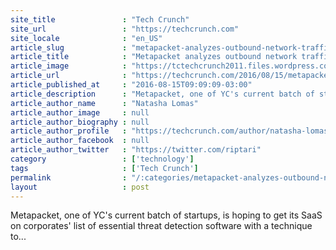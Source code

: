 ```yaml
---
site_title               : "Tech Crunch"
site_url                 : "https://techcrunch.com"
site_locale              : "en_US"
article_slug             : "metapacket-analyzes-outbound-network-traffic-to-flag-and-block-malware"
article_title            : "Metapacket analyzes outbound network traffic to flag and block malware"
article_image            : "https://tctechcrunch2011.files.wordpress.com/2016/08/image.png?w=764&h=400&crop=1"
article_url              : "https://techcrunch.com/2016/08/15/metapacket-analyzes-outbound-network-traffic-to-flag-and-block-malware/"
article_published_at     : "2016-08-15T09:09:09-03:00"
article_description      : "Metapacket, one of YC's current batch of startups, is hoping to get its SaaS on corporates' list of essential threat detection software with a technique to..."
article_author_name      : "Natasha Lomas"
article_author_image     : null
article_author_biography : null
article_author_profile   : "https://techcrunch.com/author/natasha-lomas/"
article_author_facebook  : null
article_author_twitter   : "https://twitter.com/riptari"
category                 : ['technology']
tags                     : ['Tech Crunch']
permalink                : "/:categories/metapacket-analyzes-outbound-network-traffic-to-flag-and-block-malware/"
layout                   : post
---
```


Metapacket, one of YC's current batch of startups, is hoping to get its SaaS on corporates' list of essential threat detection software with a technique to...
